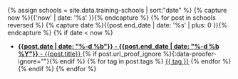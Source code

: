 {% assign schools = site.data.training-schools | sort:"date" %}
{% capture now %}{{'now' | date: '%s' }}{% endcapture %}
{% for post in schools reversed %}
{% capture date %}{{post.end_date | date: '%s' | plus: 0 }}{% endcapture %}
{% if date < now %}

- [**{{post.date | date: "%-d %b"}} - {{post.end_date | date: "%-d %b %Y"}}** - {{post.title}} ]({{post.source}}){% if post.url_proof_ignore %}{:data-proofer-ignore=""}{% endif %}
  {% for tag in post.tags %}
  <a href="{{ '/training/our-events.html' | relative_url }}" title="Organized/supported by HSF"><span class="badge badge-success">{{ tag }}</span></a>
  {% endfor %} {% endif %} {% endfor %}
